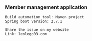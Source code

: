### Member management application

```
Build automation tool: Maven project
Spring boot version: 2.7.1
```

```
Share the issue on my website
Link: leolego03.com
```

